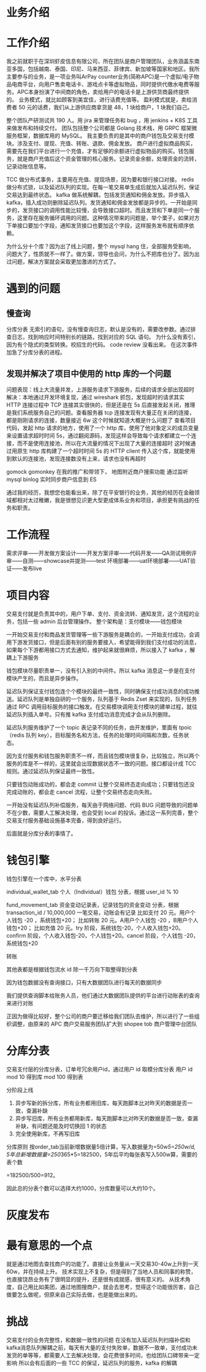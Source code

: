 # 业务介绍

# 工作介绍
我之前就职于在深圳虾皮信息有限公司，所在团队是商户管理团队，业务涵盖东南亚多国，包括越南、泰国、印尼、马来西亚、菲律宾、新加坡等国家和地区。我所主要参与的业务，是一项业务叫ArPay counter业务(简称APC)是一个虚拟/电子物品电商平台，向用户售卖电话卡、游戏点卡等虚拟物品，同时提供代缴水电费等服务。APC本身扮演了中间商的角色，卖给用户的电话卡是上游供货商最终提供的。
业务模式，就比如顾客到美宜佳，进行话费充值等。
盈利模式就是，卖给消费者 50 元的话费，我们从上游供应商拿货是 48，1 块给商户，1 块我们自己。

整个团队产研测试共 190 人。用 jira 来管理任务和 bug ，用 jenkins + K8S 工具来做发布和持续交付。
团队包括整个公司都是 Golang 技术栈，用 GRPC 框架微服务框架，数据库用的 MySQL。
我主要负责的是其中的商户钱包及交易支付模块。涉及支付、提现、充值、转账、退款、佣金发放。
商户进行虚拟商品购买，需要先在我们平台进行一个充值，才有足够的余额进行虚拟物品的购买。钱包服务，就是商户充值后这个资金管理的核心服务。记录资金余额，处理资金的流转，记录动账信息等。

TCC 做分布式事务，主要用在充值、提现场景，因为要和银行接口对接。
redis 做分布式锁，以及延迟队列的实现。在每一笔交易单生成后就加入延迟队列，保证交易达到最终状态。
kafka 做系统解耦，包括发货通知和佣金发放。异步插入 kafka，插入成功则删除延迟队列。发货通知和佣金发放都是异步的。一开始是同步的，发货接口的调用性能比较慢，会导致接口超时。而且发货和下单是同一个服务，这里存在服务循环调用的问题。这种情况带来的问题是，举个栗子，如果对方下单接口要加个字段，通知发货接口也要加这个字段，这样服务发布就有顺序依赖。

为什么分十个库？因为出了线上问题，整个 mysql hang 住，全部服务受影响，问题大了，性质就不一样了。做方案，领导也会问，为什么不把库也分了。因为出过问题，解决方案就会采取更加激进的方式了。

# 遇到的问题

## 慢查询
分库分表
无索引的语句，没有慢查询日志，默认是没有的，需要改参数。通过排查日志，找到响应时间特别长的链路，找到对应的 SQL 语句。
为什么没有索引，因为有个隐式的类型转换。校招生的代码。 code review 没看出来。
在这次事件加急了分库分表的进程。

## 发现并解决了项目中使用的 http 库的一个问题
问题表现：线上大流量并发，上游服务请求下游服务，后续的请求全部出现超时
解决：本地通过开发环境复现，通过 wireshark 抓包，发现超时的请求其实 HTTP 连接过程中 TCP 连接其实很快的，但是还是在 5s 后直接发起关闭，推理是我们系统服务自己的问题。查看服务器 tcp 连接发现有大量正在关闭的连接，都是刚刚请求的连接，数量接近 6w
这个时候就知道大概是什么问题了
查看项目代码，发起 http 请求的地方，使用了一个 http 库，使用了他对象定义的成员变量来设置请求超时时间 5s，通过翻阅源码，发现这样会导致每个请求都建立一个连接，而不是使用连接池，所以在大流量的情况下出现了大量的连接超时
这时候通过用原生 http 库构建了一个超时时间 5s 的 HTTP client 传入这个库，就能使用到默认的连接池，发现连接数没有上来，请求也没有再超时 


gomock gomonkey
在我的推广和带领下，
地图附近商户搜索功能
通过监听 mysql binlog 实时同步商户信息到 ES

通过我的经历，我想您也能看出来，除了在平安银行的业务，其他的经历在金融领域都相对太过稚嫩，我是很想见识更大型更成体系业务和项目，承担更有挑战的任务和职责。

# 工作流程
需求评审——开发做方案设计——开发方案评审——代码开发——QA测试用例评审——自测——showcase并提测——test 环境部署——uat环境部署——UAT验证——发布live



# 项目内容

交易支付就是负责其中的，用户下单、支付、资金流转、通知发货，这个流程的业务，包括一些 admin 后台管理操作。
整个架构是：支付模块——钱包模块

一开始交易支付和商品发货管理等一些下游服务是耦合的，一开始支付成功，会调用下游发货接口，但是后面有别的服务要接入，希望能得到我们支付成功的消息，如果每个下游都用接口方式去通知，维护起来就很麻烦，所以接入了 kafka ，解耦上下游服务

钱包模块尽量职责单一，没有引入别的中间件。所以 kafka 消息这一步是在支付模块产生的，而且是异步操作。

延迟队列保证支付钱包连个个模块的最终一致性，同时确保支付成功消息的成功推送。延迟队列是单独自研的一个服务，队列基于 Redis Zset 来实现的，队列任务通过 RPC 调用目标服务的接口触发。在交易模块调用支付模块的建单过程，就往延迟队列插入单号。只有推 kafka 支付成功消息完成才会从队列删除。

延迟队列服务维护了一个 topic 表记录不同的任务，由开发维护，里面有 tpoic（redis 队列 key），目标服务名和方法，任务的处理时间间隔和次数，任务状态。

因为支付服务和钱包服务职责不一样，而且钱包模块很复杂，比较独立，所以两个服务的库是不一样的，这里就会出现数据状态不一致的问题。接口都设计成 TCC 规则。通过延迟队列保证最终一致性。

只要钱包动账成功的，都会走 commit 让整个交易终态走向成功；只要钱包还没完成动账的，都会走 cancel 流程，让整个交易终态走向失败。

一开始没有延迟队列补偿服务，每天由于网络问题、代码 BUG 问题导致的问题单不在少数，需要人工解决处理，也会受到 local 的投诉。通过这一系列完善，整个交易支付服务基础设施基本完备，得到良好运行。

后面就是分库分表的事情了。

# 钱包引擎
钱包引擎在一个库中，水平分表

individual_wallet_tab
个人（Individual）钱包
分表，根据 user_id % 10

fund_movement_tab
资金变动记录表，记录钱包的资金变动
分表，根据 transaction_id / 10,000,000
一笔交易，动账会有记录
比如支付 20 元。用户个人钱包 -20 ，系统钱包+20；
比如转账 20 元。A用户个人钱包 -20 ，B用户个人钱包+20；
比如充值 20 元。try 阶段，系统钱包-20，个人收入钱包+20。confirm 阶段，个人收入钱包-20，个人钱包+20。cancel 阶段，个人钱包 -20，系统钱包+20

转账

其他表都是根据钱包流水 id 除一千万向下取整得到分表

因为钱包数据没有查询接口，只有大数据团队进行每天的数据同步

我们提供查询脚本给账务人员，他们通过大数据团队提供的平台进行动账表的查询来进行对账

正因为做得比较好，整个公司的商户要迁移给我们团队去维护，所以进行了一些组织调整，由原来的 APC 商户交易服务团队扩大到 shopee tob 商户管理中台团队


# 分库分表
交易支付层的分库分表，订单号冗余用户id，通过用户 id 取模分库分表
用户 id
mod 10 得到库
mod 100 得到表

分阶段上线
1. 异步写新的拆分库，所有业务都用旧库，每天跑脚本比对昨天的数据是否一致，查漏补缺
2. 异步写旧库，所有业务都用新库，每天跑脚本比对昨天的数据是否一致，查漏补缺，有问题还能及时切换回 1 的状态
3. 完全使用新库，不再写旧库

分库原则
按order_tab当前新增数据量5倍计算，写入数据量为=50w*5=250w/d, 5年总新增数据量=250*365*5=182500，5年后平均每张表写入500w算，需要的表个数

=182500/500=912。

因此总的分表个数可以选择大约1000，分库数量可以大约10个。



# 灰度发布


# 最有意思的一个点
就是通过地图去查找商户的功能了。直接让业务量从一天交易30-40w上升到一天60w，并在持续上升。
技术实现上不复杂，但是得到了当地人员和同事的称赞，也直接饶昂业务有了很明显的提升，还是很有成就感，很有意义的。
从技术角度，自己用比如美团，通过地图搜商户，就会去思考，觉得这个功能很厉害，自己做要怎么做呢，但原来自己实际去做，也是能做出来的。

# 挑战
交易支付的业务完整性，和数据一致性的问题
在没有加入延迟队列扫描补偿和kafka消息队列解耦之前，每天有大量的支付失败单，数据不一致单，支付成功未发货的单等等，都需要人工去解决处理，会花费很多时间，也给团队口碑带来一定影响
所以会有后面的一些 TCC 的保证，延迟队列的服务，kafka 的解耦


